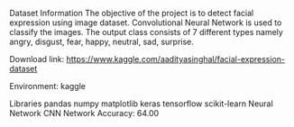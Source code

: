 Dataset Information
The objective of the project is to detect facial expression using image dataset. Convolutional Neural Network is used to classify the images. The output class consists of 7 different types namely angry, disgust, fear, happy, neutral, sad, surprise.

Download link: https://www.kaggle.com/aadityasinghal/facial-expression-dataset

Environment: kaggle

Libraries
pandas
numpy
matplotlib
keras
tensorflow
scikit-learn
Neural Network
CNN Network
Accuracy: 64.00
